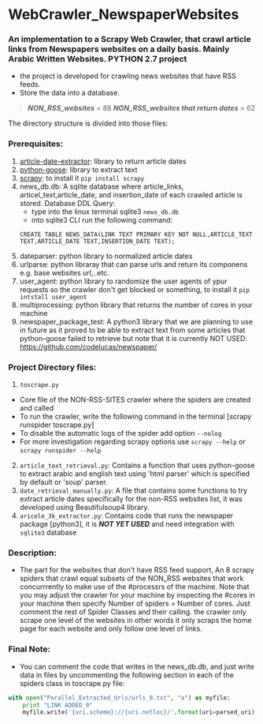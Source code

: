 # WebCrawler_NewspaperWebsites
### An implementation to a Scrapy Web Crawler, that crawl article links from Newspapers websites on a daily basis. Mainly Arabic Written Websites. __PYTHON 2.7__ project
- the project is developed for crawling news websites that have RSS feeds.
- Store the data into a database.

>***NON_RSS_websites*** = 88
>***NON_RSS_websites that return dates*** = 62

The directory structure is divided into those files:

### Prerequisites: 
1. [article-date-extractor](https://github.com/Webhose/article-date-extractor): library to return article dates
2. [python-goose](https://github.com/grangier/python-goose): library to extract text
3. [scrapy](https://github.com/scrapy/scrapy): to install it `pip install scrapy`
4. news_db.db: A sqlite database where article_links, articel_text,article_date, and insertion_date of each crawled article is stored.
	Database DDL Query:
	- type into the linux terminal sqlite3 `news_db.db`
	- into sqlite3 CLI run the following command:
	```
	CREATE TABLE NEWS_DATA(LINK TEXT PRIMARY KEY NOT NULL,ARTICLE_TEXT TEXT,ARTICLE_DATE TEXT,INSERTION_DATE TEXT);
	```
5. dateparser: python library to normalized article dates
6. urlparse: python libraray that can parse urls and return its componens e.g. base websites url,..etc.
7. user_agent: python library to randomize the user agents of ypur requests so the crawler don't get blocked or something, to install it `pip intstall user_agent`
8. multiprocessing: python library that returns the number of cores in your machine
9. newspaper_package_test: A python3 library that we are planning to use in future as it proved to be able to extract text from some articles that python-goose failed to retrieve but note that it is currently NOT USED: https://github.com/codelucas/newspaper/

### Project Directory files:
1. `toscrape.py`
- Core file of the NON-RSS-SITES crawler where the spiders are created and called 
- To run the crawler, write the following command in the terminal [scrapy runspider toscrape.py]
- To disable the automatic logs of the spider add option `--nolog`
- For more investigation regarding scrapy options use ```scrapy --help``` or `scrapy runspider --help`
2. `article_text_retrieval.py`: Contains a function that uses python-goose to extract arabic and english text using 'html parser' which is specified by default or 'soup' parser.
3. `date_retrieval_manually.py`: A file that contains some functions to try extract article dates specifically for the non-RSS websites list, it was developed using Beautifulsoup4 library.
4. `aricele_3k_extractor.py`: Contains code that runs the newspaper package [python3], it is ***NOT YET USED*** and need integration with `sqlite3` database


### Description:
- The part for the websites that don't have RSS feed support, An 8 scrapy spiders that crawl equal subsets of the NON_RSS websites that work concurrrently to make use of the #processrs of the machine. Note that you may adjust the crawler for your machine by inspecting the #cores in your machine then specify Number of spiders = Number of cores. Just comment the rest of Spider Classes and their calling. the crawler only scrape one level of the websites in other words it only scraps the home page for each website and only follow one level of links.



### Final Note:
- You can comment the code that writes in the news_db.db, and just write data in files by uncommenting the following section in each of the spiders class in toscrape.py file:
```python
with open("Parallel_Extracted_Urls/urls_0.txt", "a") as myfile:    
	print "LINK ADDED_0"
	myfile.write('{uri.scheme}://{uri.netloc}/'.format(uri=parsed_uri) + "," + response.url + "," + str(date)[0:10]+ "\r\n") 
```

